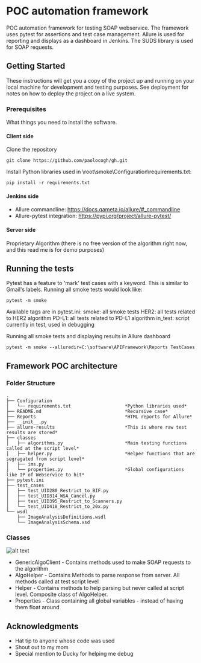 # POC automation framework

POC automation framework for testing SOAP webservice. The framework uses pytest for assertions and test case management. Allure is used for reporting and displays as a dashboard in Jenkins. The SUDS library is used for SOAP requests. 

## Getting Started

These instructions will get you a copy of the project up and running on your local machine for development and testing purposes. See deployment for notes on how to deploy the project on a live system.

### Prerequisites

What things you need to install the software.

#### Client side 

Clone the repository 
```
git clone https://github.com/paolocogh/gh.git
```
Install Python libraries used in \\root\\smoke\\Configuration\\requirements.txt:

```
pip install -r requirements.txt
```
#### Jenkins side

* Allure commandline: https://docs.qameta.io/allure/#_commandline
* Allure-pytest integration: https://pypi.org/project/allure-pytest/

#### Server side

Proprietary Algorithm (there is no free version of the algorithm right now, and this read me is for demo purposes)

## Running the tests 

Pytest has a feature to 'mark' test cases with a keyword. This is similar to Gmail's labels.
Running all smoke tests would look like: 

```
pytest -m smoke 
```
Available tags are in pytest.ini:
  smoke:  all smoke tests
  HER2: all tests related to HER2 algorithm
  PD-L1: all tests related to PD-L1 algorithm 
  in_test: script currently in test, used in debugging

Running all smoke tests and displaying results in Allure dashboard

```
pytest -m smoke --alluredir=C:\software\APIFramework\Reports TestCases
```

## Framework POC architecture

### Folder Structure

```
.
├── Configuration
│   └── requirements.txt                    *Python libraries used*
├── README.md                               *Recursive case*
├── Reports                                 *HTML reports for Allure*
├── __init__.py                             
├── allure-results                          *This is where raw test results are stored*
├── classes
│   ├── algorithms.py                       *Main testing functions called at the script level*
│   ├── helper.py                           *Helper functions that are segragated from script level*
│   ├── ims.py 
│   └── properties.py                       *Global configurations like IP of Webservice to hit*
├── pytest.ini
├── test_cases 
│   ├── test_UID280_Restrict_to_BIF.py
│   ├── test_UID314_WSA_Cancel.py
│   ├── test_UID395_Restrict_to_Scanners.py
│   └── test_UID418_Restrict_to_20x.py
└── wsdl
    ├── ImageAnalysisDefinitions.wsdl
    └── ImageAnalysisSchema.xsd
```

### Classes

![alt text](https://i.imgur.com/MU7CF6O.png "Logo Title Text 1")

* GenericAlgoClient - Contains methods used to make SOAP requests to the algorithm
* AlgoHelper - Contains Methods to parse response from server. All methods called at test script level
* Helper - Contains methods to help parsing but never called at script level. Composite class of AlgoHelper.
* Properties - Class containing all global variables - instead of having them float around


## Acknowledgments

* Hat tip to anyone whose code was used
* Shout out to my mom
* Special mention to Ducky for helping me debug

